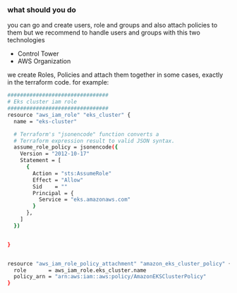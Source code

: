 ### what should you do
you can go and create users, role and groups and also attach policies to them but we recommend to handle users and groups with this two technologies
 - Control Tower 
 - AWS Organization


we create Roles, Policies and attach them together in some cases, exactly in the terraform code.
for example:
```sh
################################
# Eks cluster iam role
################################
resource "aws_iam_role" "eks_cluster" {
  name = "eks-cluster"

  # Terraform's "jsonencode" function converts a
  # Terraform expression result to valid JSON syntax.
  assume_role_policy = jsonencode({
    Version = "2012-10-17"
    Statement = [
      {
        Action = "sts:AssumeRole"
        Effect = "Allow"
        Sid    = ""
        Principal = {
          Service = "eks.amazonaws.com"
        }
      },
    ]
  })


}


resource "aws_iam_role_policy_attachment" "amazon_eks_cluster_policy" {
  role       = aws_iam_role.eks_cluster.name
  policy_arn = "arn:aws:iam::aws:policy/AmazonEKSClusterPolicy"
}


```
